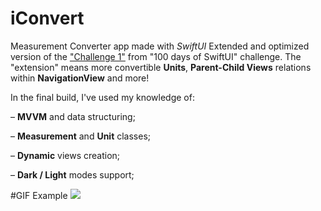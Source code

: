 # iConvert
Measurement Converter app made with *SwiftUI*
Extended and optimized version of the ["Challenge 1"](https://www.hackingwithswift.com/100/swiftui/19) from "100 days of SwiftUI" challenge.
The "extension" means more convertible **Units**, **Parent-Child Views** relations within **NavigationView** and more!

In the final build, I've used my knowledge of: 

– **MVVM** and data structuring;

– **Measurement** and **Unit** classes;

– **Dynamic** views creation; 

– **Dark / Light** modes support;

#GIF Example
![](https://github.com/llieusedie/IConvert/blob/main/iConvert-Media.gif)
